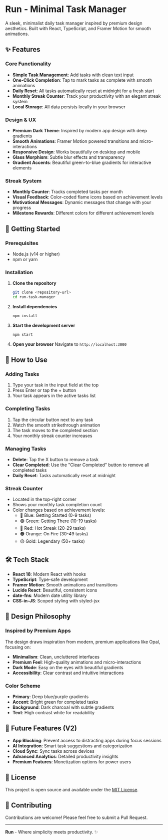 # Run - Minimal Task Manager

A sleek, minimalist daily task manager inspired by premium design aesthetics. Built with React, TypeScript, and Framer Motion for smooth animations.

## ✨ Features

### Core Functionality
- **Simple Task Management**: Add tasks with clean text input
- **One-Click Completion**: Tap to mark tasks as complete with smooth animations
- **Daily Reset**: All tasks automatically reset at midnight for a fresh start
- **Monthly Streak Counter**: Track your productivity with an elegant streak system
- **Local Storage**: All data persists locally in your browser

### Design & UX
- **Premium Dark Theme**: Inspired by modern app design with deep gradients
- **Smooth Animations**: Framer Motion powered transitions and micro-interactions
- **Responsive Design**: Works beautifully on desktop and mobile
- **Glass Morphism**: Subtle blur effects and transparency
- **Gradient Accents**: Beautiful green-to-blue gradients for interactive elements

### Streak System
- **Monthly Counter**: Tracks completed tasks per month
- **Visual Feedback**: Color-coded flame icons based on achievement levels
- **Motivational Messages**: Dynamic messages that change with your progress
- **Milestone Rewards**: Different colors for different achievement levels

## 🚀 Getting Started

### Prerequisites
- Node.js (v14 or higher)
- npm or yarn

### Installation

1. **Clone the repository**
   ```bash
   git clone <repository-url>
   cd run-task-manager
   ```

2. **Install dependencies**
   ```bash
   npm install
   ```

3. **Start the development server**
   ```bash
   npm start
   ```

4. **Open your browser**
   Navigate to `http://localhost:3000`

## 🎯 How to Use

### Adding Tasks
1. Type your task in the input field at the top
2. Press Enter or tap the + button
3. Your task appears in the active tasks list

### Completing Tasks
1. Tap the circular button next to any task
2. Watch the smooth strikethrough animation
3. The task moves to the completed section
4. Your monthly streak counter increases

### Managing Tasks
- **Delete**: Tap the X button to remove a task
- **Clear Completed**: Use the "Clear Completed" button to remove all completed tasks
- **Daily Reset**: Tasks automatically reset at midnight

### Streak Counter
- Located in the top-right corner
- Shows your monthly task completion count
- Color changes based on achievement levels:
  - 🔵 Blue: Getting Started (0-9 tasks)
  - 🟢 Green: Getting There (10-19 tasks)
  - 🔴 Red: Hot Streak (20-29 tasks)
  - 🟠 Orange: On Fire (30-49 tasks)
  - 🟡 Gold: Legendary (50+ tasks)

## 🛠️ Tech Stack

- **React 18**: Modern React with hooks
- **TypeScript**: Type-safe development
- **Framer Motion**: Smooth animations and transitions
- **Lucide React**: Beautiful, consistent icons
- **date-fns**: Modern date utility library
- **CSS-in-JS**: Scoped styling with styled-jsx

## 📱 Design Philosophy

### Inspired by Premium Apps
The design draws inspiration from modern, premium applications like Opal, focusing on:
- **Minimalism**: Clean, uncluttered interfaces
- **Premium Feel**: High-quality animations and micro-interactions
- **Dark Mode**: Easy on the eyes with beautiful gradients
- **Accessibility**: Clear contrast and intuitive interactions

### Color Scheme
- **Primary**: Deep blue/purple gradients
- **Accent**: Bright green for completed tasks
- **Background**: Dark charcoal with subtle gradients
- **Text**: High contrast white for readability

## 🔮 Future Features (V2)

- **App Blocking**: Prevent access to distracting apps during focus sessions
- **AI Integration**: Smart task suggestions and categorization
- **Cloud Sync**: Sync tasks across devices
- **Advanced Analytics**: Detailed productivity insights
- **Premium Features**: Monetization options for power users

## 📄 License

This project is open source and available under the [MIT License](LICENSE).

## 🤝 Contributing

Contributions are welcome! Please feel free to submit a Pull Request.

---

**Run** - Where simplicity meets productivity. ✨ 
